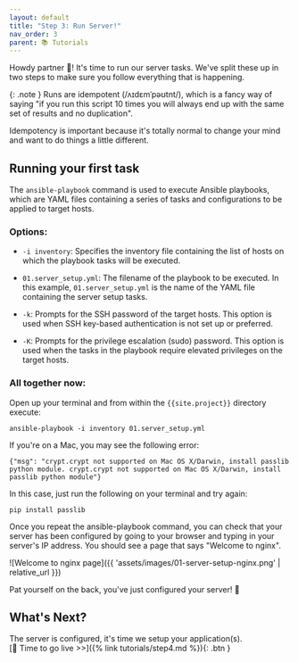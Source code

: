 ```yaml
---
layout: default
title: "Step 3: Run Server!"
nav_order: 3
parent: 📚 Tutorials
---
```


Howdy partner 🤠! It's time to run our server tasks. We've split these up in two steps to make sure you follow everything that is happening.

{: .note }
Runs are idempotent (/ʌɪdɛmˈpəʊtnt/), which is a fancy way of saying "if you run this script 10 times you will always end up with the same set of results and no duplication".

Idempotency is important because it's totally normal to change your mind and want to do things a little different.

## Running your first task

The `ansible-playbook` command is used to execute Ansible playbooks, which are YAML files containing a series of tasks and configurations to be applied to target hosts.

### Options:

- `-i inventory`: Specifies the inventory file containing the list of hosts on which the playbook tasks will be executed.
  
- `01.server_setup.yml`: The filename of the playbook to be executed. In this example, `01.server_setup.yml` is the name of the YAML file containing the server setup tasks.

- `-k`: Prompts for the SSH password of the target hosts. This option is used when SSH key-based authentication is not set up or preferred.

- `-K`: Prompts for the privilege escalation (sudo) password. This option is used when the tasks in the playbook require elevated privileges on the target hosts.

### All together now:

Open up your terminal and from within the `{{site.project}}` directory execute:

```shell
ansible-playbook -i inventory 01.server_setup.yml
```

If you're on a Mac, you may see the following error:

```shell
{"msg": "crypt.crypt not supported on Mac OS X/Darwin, install passlib python module. crypt.crypt not supported on Mac OS X/Darwin, install passlib python module"}
```

In this case, just run the following on your terminal and try again:

```shell
pip install passlib
```

Once you repeat the ansible-playbook command, you can check that your server has been configured by going to your browser and typing in your server's IP address. You should see a page that says "Welcome to nginx".

![Welcome to nginx page]({{ 'assets/images/01-server-setup-nginx.png' | relative_url }})

Pat yourself on the back, you've just configured your server! 🎉

## What's Next?

The server is configured, it's time we setup your application(s).\
<span class="fs-6 float-right"> 
  [🚀 Time to go live >>]({% link tutorials/step4.md %}){: .btn }
</span>